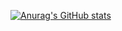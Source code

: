 [![Anurag's GitHub stats](https://github-readme-stats.vercel.app/api?username=Freezing1)](https://github.com/anuraghazra/github-readme-stats)
